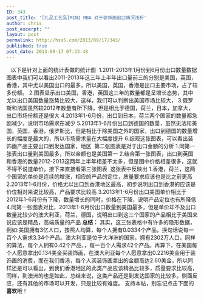 ```yaml
---
ID: 343
post_title: '[礼品工艺品]MINI MBA 对于装饰画出口情况浅析'
author: chris
post_excerpt: ""
layout: post
permalink: http://hss5.com/2013/09/17/343/
published: true
post_date: 2013-09-17 07:33:48
---
```

<img title="点击查看原图" alt="" src="http://waimaoquan.alibaba.com/bbs/attachment/1309/thread/67_162209_a9a11d86a11a24a.jpg" border="0" />
<img title="点击查看原图" alt="" src="http://waimaoquan.alibaba.com/bbs/attachment/1309/thread/67_162209_e560755457ddb7e.jpg" border="0" />
<img title="点击查看原图" alt="" src="http://waimaoquan.alibaba.com/bbs/attachment/1309/thread/67_162209_5a5c9f337b2105c.jpg" border="0" />
以下是针对上面的统计表做的统计图
<img title="点击查看原图" alt="" src="http://waimaoquan.alibaba.com/bbs/attachment/1309/thread/67_162209_b1155b25ec0ade3.jpg" border="0" />
1.2011-2013年1月份到6月份出口数量数据图表中我们可以看出2011-2013年这三年上半年出口量前三的分别是美国，英国， 香港，其中尤以美国出口的最多，所以美国，英国，香港是出口主要市场，占了较多份额。
2.图表显示出口美国，香港，英国这三年的数量都是呈增长态势，其中尤以出口美国数量涨势比较大，这样，我们可以判断出美国市场比较大，
3.俄罗斯和法国虽然较2012年数量有所下降，但是相比于德国，荷兰，日本，加拿大，出口市场份额还是很大
4.2013年1-6月份，出口到日本，荷兰两个国家的数量都急剧减少，说明市场需求在减少
5.2013年1-6月份出口到德国的数量，虽然无法和美国，英国，香港，俄罗斯比，但是相比于除美国之外的国家，出口到德国的数量增长的幅度是最大的，所以市场需求量在大幅度提升
6.综观这张图表，可以看出装饰画产品主要出口到发达国家，地区
<img title="点击查看原图" alt="" src="http://waimaoquan.alibaba.com/bbs/attachment/1309/thread/67_162209_4a21c67407c6cbc.jpg" border="0" />
第二张图表是对于出口金额的分析
1.同第一张表出口量到美国最多，所以金额也是美国第一
2.结合第一张图表，出口到英国和香港的数量2012-2013这两年上半年相差不太多，但是图中价格相差很多，这就不得不说道单价，接下来直接看第三张图表
<img title="点击查看原图" alt="" src="http://waimaoquan.alibaba.com/bbs/attachment/1309/thread/67_162209_55b4a96929c8f9c.jpg" border="0" />
这张表中反映出
1.香港，荷兰，这两个国家的单价是连续的增涨，相应的产品的定位，质量要求应该也是比之前更高
2.2013年1-6月份，价格尤以出口到香港地区最高，初步说明出口到香港的应该是价位相对来说比较高，产品要求比较高
3.2013年1-6月份出口美国单价相比于2012年1-6月份有下降，数量增长的同时，价格在下降，说明产品定位也有所降低
4.同第一张图表对比，2013年1-6月份出口数量到美国最多，但是单价却不及出口数量比较少的澳大利亚，荷兰，德国，说明出口到这三个国家的产品相比于美国来说应该是精品，高端质量的产品
<b>总结：</b>
其实，这三张表格中有许多的隐形数据，例如:美国拥有3亿人口，按照人均算，每个人拥有0.0334个产品，换句话说每一百个人需求3.34个产品。澳大利亚是位于大洋洲的国家，拥有2302万人口，同样的算法，每个人拥有0.42个产品，，每一百个人需求42个产品。再算下，在美国每个人愿意拿出0.134美金买装饰画，在澳大利亚每个人愿意拿出0.2216美金用于装饰画的消费，而在我们香港，每个人买装饰画拿出的金额高达2.60美金，所以同样还是可以看出，到我们香港地区的此类产品应该精品比较多，质量要求比较高，同样，到澳洲的也是如此，总结来说，这类产品还是到发达国家的比较多。侧面反应，还有其他的市场可以开发，只是比较有难度。
支持本帖，别忘记点击下面的<b>喜欢</b>哦！